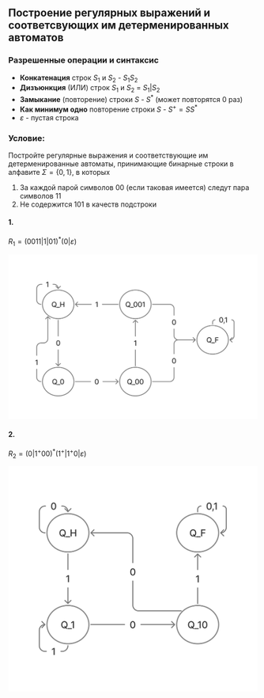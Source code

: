## Построение регулярных выражений и соответсвующих им детерменированных автоматов

### Разрешенные операции и синтаксис

- **Конкатенация** строк $S_{1}$ и $S_{2}$ - $S_{1}S_{2}$
- **Дизъюнкция** (ИЛИ) строк $S_{1}$ и $S_{2}$ = $S_{1} | S_{2}$
- **Замыкание** (повторение) строки $S$ - $S^{*}$ (может повторятся 0 раз)
- **Как минимум одно** повторение строки $S$ - $S^{+} = SS^{*}$ 
- $\varepsilon$ - пустая строка


### Условие:

Постройте регулярные выражения и соответствующие им детерменированные автоматы, принимающие бинарные строки в алфавите $\Sigma = \{0, 1\}$, в которых
1. За каждой парой символов $00$ (если таковая имеется) следут пара символов $11$
2. Не содержится $101$ в качеств подстроки


#### 1.

$R_{1} = (0011 | 1 | 01)^{*}(0 | \varepsilon)$

![rst_1](img/rst_1.jpg)

#### 2.

$R_{2} = (0 | 1^{+}00)^{*}(1^{+} | 1^{+}0 | \varepsilon)$

![rst_2](img/rst_2.jpg)